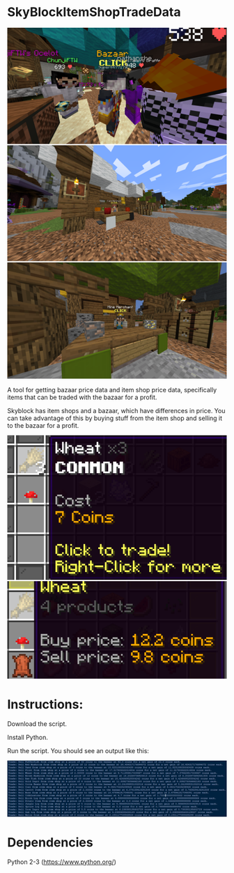 # SkyBlockItemShopTradeData

![The Bazaar](images/bazaar.png)
![Item Shop 1](images/itemshop1.png)
![Item Shop 2](images/itemshop2.png)


A tool for getting bazaar price data and item shop price data, specifically items that can be traded with the bazaar for a profit.

Skyblock has item shops and a bazaar, which have differences in price. You can take advantage of this by buying stuff from the item shop and selling it to the bazaar for a profit.

![Wheat price at the item shop](images/wheatprice.PNG)
![Wheat price at the bazaar](images/wheatbazaarprice.PNG)

Instructions: 
============

Download the script.

Install Python.

Run the script. You should see an output like this:

![Output](images/output.PNG)

Dependencies
============

Python 2-3 (https://www.python.org/)

